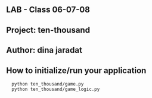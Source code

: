 ## LAB - Class 06-07-08
## Project: ten-thousand
## Author: dina jaradat
## How to initialize/run your application
      python ten_thousand/game.py
      python ten_thousand/game_logic.py
